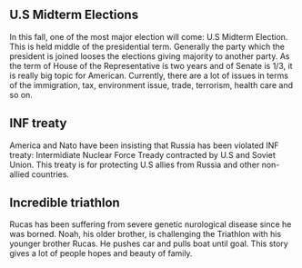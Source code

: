 ## U.S Midterm Elections

In this fall, one of the most major election will come: U.S Midterm Election. This is held middle of the presidential term. Generally the party which the president is joined looses the elections giving majority to another party. As the term of House of the Representative is two years and of Senate is 1/3, it is really big topic for American. Currently, there are a lot of issues in terms of the immigration, tax, environment issue, trade, terrorism, health care and so on.

## INF treaty

America and Nato have been insisting that Russia has been violated INF treaty: Intermidiate Nuclear Force Tready contracted by U.S and Soviet Union. This treaty is for protecting U.S allies from Russia and other non-allied countries.

## Incredible triathlon

Rucas has been suffering from severe genetic nurological disease since he was borned. Noah, his older brother, is challenging the Triathlon with his younger brother Rucas. He pushes car and pulls boat until goal. This story gives a lot of people hopes and beauty of family.
